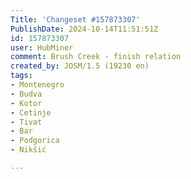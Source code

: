 ```yaml
---
Title: 'Changeset #157873307'
PublishDate: 2024-10-14T11:51:51Z
id: 157873307
user: HubMiner
comment: Brush Creek - finish relation
created_by: JOSM/1.5 (19230 en)
tags:
- Montenegro
- Budva
- Kotor
- Cetinje
- Tivat
- Bar
- Podgorica
- Nikšić

---
```

